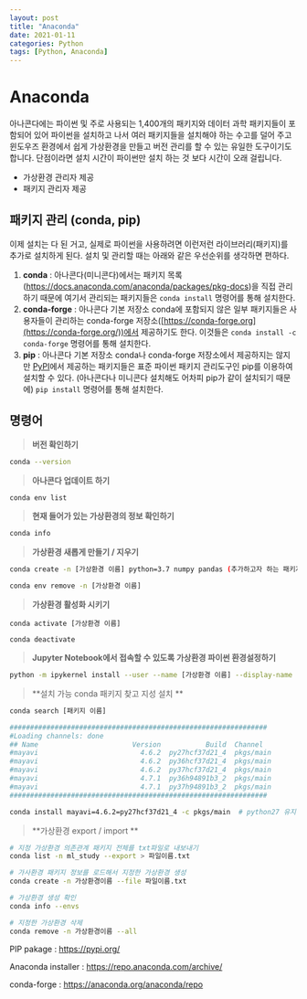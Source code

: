 ```yaml
---
layout: post
title: "Anaconda"
date: 2021-01-11
categories: Python
tags: [Python, Anaconda]
---
```






# Anaconda

아나콘다에는 파이썬 및 주로 사용되는 1,400개의 패키지와 데이터 과학 패키지들이 포함되어 있어 파이썬을 설치하고 나서 여러 패키지들을 설치해야 하는 수고를 덜어 주고 윈도우즈 환경에서 쉽게 가상환경을 만들고 버전 관리를 할 수 있는 유일한 도구이기도 합니다. 단점이라면 설치 시간이 파이썬만 설치 하는 것 보다 시간이 오래 걸립니다.

- 가상환경 관리자 제공
- 패키지 관리자 제공



## 패키지 관리 (conda, pip)

이제 설치는 다 된 거고, 실제로 파이썬을 사용하려면 이런저런 라이브러리(패키지)를 추가로 설치하게 된다. 설치 및 관리할 때는 아래와 같은 우선순위를 생각하면 편하다.

1. **conda** : 아나콘다(미니콘다)에서는 패키지 목록 (https://docs.anaconda.com/anaconda/packages/pkg-docs)을 직접 관리하기 때문에 여기서 관리되는 패키지들은 `conda install` 명령어를 통해 설치한다.
2. **conda-forge** : 아나콘다 기본 저장소 conda에 포함되지 않은 일부 패키지들은 사용자들이 관리하는 conda-forge 저장소([https://conda-forge.org](https://conda-forge.org/))에서 제공하기도 한다. 이것들은 `conda install -c conda-forge` 명령어를 통해 설치한다.
3. **pip** : 아나콘다 기본 저장소 conda나 conda-forge 저장소에서 제공하지는 않지만 [PyPI](https://pypi.org/)에서 제공하는 패키지들은 표준 파이썬 패키지 관리도구인 pip를 이용하여 설치할 수 있다. (아나콘다나 미니콘다 설치해도 어차피 pip가 같이 설치되기 때문에) `pip install` 명령어를 통해 설치한다.



## 명령어

> **버전 확인하기**

```bash
conda --version
```



> **아나콘다 업데이트 하기**

```bash
conda env list
```



> **현재 들어가 있는 가상환경의 정보 확인하기**

```bash
conda info
```



> **가상환경 새롭게 만들기 / 지우기**

```bash
conda create -n [가상환경 이름] python=3.7 numpy pandas (추가하고자 하는 패키지를 이렇게 추가해줌)

conda env remove -n [가상환경 이름] 
```



> **가상환경 활성화 시키기**

```
conda activate [가상환경 이름]

conda deactivate
```



> **Jupyter Notebook에서 접속할 수 있도록 가상환경 파이썬 환경설정하기**

```bash
python -m ipykernel install --user --name [가상환경 이름] --display-name "[표기하고자 하는 이름]"

```



> **설치 가능  conda 패키지 찾고 지성 설치 **

```bash
conda search [패키지 이름]

###############################################################
#Loading channels: done
## Name                       Version           Build  Channel             
#mayavi                         4.6.2  py27hcf37d21_4  pkgs/main           
#mayavi                         4.6.2  py36hcf37d21_4  pkgs/main           
#mayavi                         4.6.2  py37hcf37d21_4  pkgs/main           
#mayavi                         4.7.1  py36h94891b3_2  pkgs/main           
#mayavi                         4.7.1  py37h94891b3_2  pkgs/main 
###############################################################

conda install mayavi=4.6.2=py27hcf37d21_4 -c pkgs/main  # python27 유지

```





> **가상환경 export / import **

```bash
# 지정 가상환경 의존관계 패키지 전체를 txt파일로 내보내기
conda list -n ml_study --export > 파일이름.txt

# 가사환경 패키지 정보를 로드해서 지정한 가상환경 생성
conda create -n 가상환경이름 --file 파일이름.txt

# 가상환경 생성 확인
conda info --envs

# 지정한 가상환경 삭제
conda remove -n 가상환경이름 --all
```







PIP pakage : https://pypi.org/

Anaconda installer : https://repo.anaconda.com/archive/

conda-forge : https://anaconda.org/anaconda/repo
